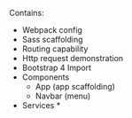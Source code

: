 Contains:

* Webpack config
* Sass scaffolding
* Routing capability
* Http request demonstration
* Bootstrap 4 Import
* Components
    * App (app scaffolding)
    * Navbar (menu)
* Services
    * 
